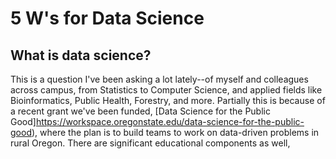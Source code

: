 # 5 W's for Data Science

## What is data science?

This is a question I've been asking a lot lately--of myself and colleagues across campus, from Statistics to Computer
Science, and applied fields like Bioinformatics, Public Health, Forestry, and more. Partially this is because of a recent 
grant we've been funded, 
[Data Science for the Public Good]https://workspace.oregonstate.edu/data-science-for-the-public-good),
where the plan is to build teams to work on data-driven problems in rural Oregon. There are significant
educational components as well, 
